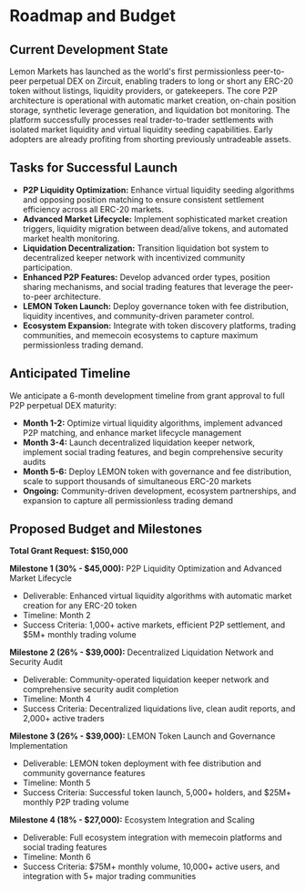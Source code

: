 # Roadmap and Budget

## Current Development State

Lemon Markets has launched as the world's first permissionless peer-to-peer perpetual DEX on Zircuit, enabling traders to long or short any ERC-20 token without listings, liquidity providers, or gatekeepers. The core P2P architecture is operational with automatic market creation, on-chain position storage, synthetic leverage generation, and liquidation bot monitoring. The platform successfully processes real trader-to-trader settlements with isolated market liquidity and virtual liquidity seeding capabilities. Early adopters are already profiting from shorting previously untradeable assets.

## Tasks for Successful Launch

* **P2P Liquidity Optimization:** Enhance virtual liquidity seeding algorithms and opposing position matching to ensure consistent settlement efficiency across all ERC-20 markets.
* **Advanced Market Lifecycle:** Implement sophisticated market creation triggers, liquidity migration between dead/alive tokens, and automated market health monitoring.
* **Liquidation Decentralization:** Transition liquidation bot system to decentralized keeper network with incentivized community participation.
* **Enhanced P2P Features:** Develop advanced order types, position sharing mechanisms, and social trading features that leverage the peer-to-peer architecture.
* **LEMON Token Launch:** Deploy governance token with fee distribution, liquidity incentives, and community-driven parameter control.
* **Ecosystem Expansion:** Integrate with token discovery platforms, trading communities, and memecoin ecosystems to capture maximum permissionless trading demand.

## Anticipated Timeline

We anticipate a 6-month development timeline from grant approval to full P2P perpetual DEX maturity:

* **Month 1-2:** Optimize virtual liquidity algorithms, implement advanced P2P matching, and enhance market lifecycle management
* **Month 3-4:** Launch decentralized liquidation keeper network, implement social trading features, and begin comprehensive security audits
* **Month 5-6:** Deploy LEMON token with governance and fee distribution, scale to support thousands of simultaneous ERC-20 markets
* **Ongoing:** Community-driven development, ecosystem partnerships, and expansion to capture all permissionless trading demand

## Proposed Budget and Milestones

**Total Grant Request: $150,000**

**Milestone 1 (30% - $45,000):** P2P Liquidity Optimization and Advanced Market Lifecycle
* Deliverable: Enhanced virtual liquidity algorithms with automatic market creation for any ERC-20 token
* Timeline: Month 2
* Success Criteria: 1,000+ active markets, efficient P2P settlement, and $5M+ monthly trading volume

**Milestone 2 (26% - $39,000):** Decentralized Liquidation Network and Security Audit
* Deliverable: Community-operated liquidation keeper network and comprehensive security audit completion
* Timeline: Month 4
* Success Criteria: Decentralized liquidations live, clean audit reports, and 2,000+ active traders

**Milestone 3 (26% - $39,000):** LEMON Token Launch and Governance Implementation
* Deliverable: LEMON token deployment with fee distribution and community governance features
* Timeline: Month 5
* Success Criteria: Successful token launch, 5,000+ holders, and $25M+ monthly P2P trading volume

**Milestone 4 (18% - $27,000):** Ecosystem Integration and Scaling
* Deliverable: Full ecosystem integration with memecoin platforms and social trading features
* Timeline: Month 6
* Success Criteria: $75M+ monthly volume, 10,000+ active users, and integration with 5+ major trading communities

